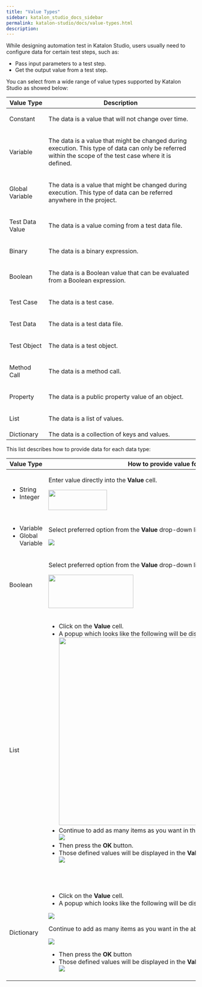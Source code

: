 ```yaml
---
title: "Value Types" 
sidebar: katalon_studio_docs_sidebar
permalink: katalon-studio/docs/value-types.html 
description: 
---
```

While designing automation test in Katalon Studio, users usually need to configure data for certain test steps, such as:

*   Pass input parameters to a test step.
*   Get the output value from a test step.

You can select from a wide range of value types supported by Katalon Studio as showed below:

<table class="wrapped confluenceTable" style="table-layout: fixed;"><thead><tr><th class="confluenceTh" style="">Value Type</th><th class="confluenceTh" style="">Description</th></tr></thead><tbody style=""><tr style=""><td class="confluenceTd" style=""><p style="">Constant</p></td><td class="confluenceTd" style=""><p style="">The data is a value that will not change over time.</p></td></tr><tr style=""><td class="confluenceTd" style=""><p style="">Variable</p></td><td class="confluenceTd" style=""><p style="">The data is a value that might be changed during execution. This type of data can only be referred within the scope of the test case where it is defined.</p></td></tr><tr style=""><td class="confluenceTd" style=""><p style="">Global Variable</p></td><td class="confluenceTd" style=""><p style="">The data is a value that might be changed during execution. This type of data can be referred anywhere in the project.</p></td></tr><tr style=""><td class="confluenceTd" style=""><p style="">Test Data Value</p></td><td class="confluenceTd" style=""><p style="">The data is a value coming from a test data file.</p></td></tr><tr style=""><td class="confluenceTd" style=""><p style="">Binary</p></td><td class="confluenceTd" style=""><p style="">The data is a binary expression.</p></td></tr><tr style=""><td class="confluenceTd" style=""><p style="">Boolean</p></td><td class="confluenceTd" style=""><p style="">The data is a Boolean value that can be evaluated from a Boolean expression.</p></td></tr><tr style=""><td class="confluenceTd" style=""><p style="">Test Case</p></td><td class="confluenceTd" style=""><p style="">The data is a test case.</p></td></tr><tr style=""><td class="confluenceTd" style=""><p style="">Test Data</p></td><td class="confluenceTd" style=""><p style="">The data is a test data file.</p></td></tr><tr style=""><td class="confluenceTd" style=""><p style="">Test Object</p></td><td class="confluenceTd" style=""><p style="">The data is a test object.</p></td></tr><tr style=""><td class="confluenceTd" style=""><p style="">Method Call</p></td><td class="confluenceTd" style=""><p style="">The data is a method call.</p></td></tr><tr style=""><td class="confluenceTd" style=""><p style="">Property</p></td><td class="confluenceTd" style=""><p style="">The data is a public property value of an object.</p></td></tr><tr style=""><td class="confluenceTd" style=""><p style="">List</p></td><td class="confluenceTd" style=""><p style="">The data is a list of values.</p></td></tr><tr style=""><td colspan="1" class="confluenceTd" style="">Dictionary</td><td colspan="1" class="confluenceTd" style="">The data is <span style="">a collection of keys and values.</span></td></tr></tbody></table>

This list describes how to provide data for each data type:

<table class="wrapped relative-table confluenceTable" style="table-layout: fixed;"><thead><tr><th class="confluenceTh" style="">Value Type</th><th class="confluenceTh" style="">How to provide value for the property?</th></tr></thead><tbody style=""><tr style=""><td class="confluenceTd" style=""><ul style=""><li style="">String</li><li style="">Integer</li></ul></td><td class="confluenceTd" style=""><div class="content-wrapper" style=""><p style="">Enter value directly into the <strong style="">Value</strong> cell.</p><p style=""><span class="confluence-embedded-file-wrapper confluence-embedded-manual-size" style=""><img class="confluence-embedded-image confluence-content-image-border" height="54" width="156" src="../../images/katalon-studio/docs/value-types/image2017-2-24 22_1_4.png" data-image-src="/download/attachments/3179240/image2017-2-24%2022%3A1%3A4.png?version=1&amp;modificationDate=1487948464000&amp;api=v2" data-unresolved-comment-count="0" data-linked-resource-id="5113234" data-linked-resource-version="1" data-linked-resource-type="attachment" data-linked-resource-default-alias="image2017-2-24 22:1:4.png" data-base-url="https://docs.katalon.com" data-linked-resource-content-type="image/png" data-linked-resource-container-id="3179240" data-linked-resource-container-version="1" style=""></span></p></div></td></tr><tr style=""><td colspan="1" class="confluenceTd" style=""><ul style=""><li style="">Variable</li><li style="">Global Variable</li></ul></td><td colspan="1" class="confluenceTd" style=""><div class="content-wrapper" style=""><p style="">Select preferred option from the <strong style="">Value</strong> drop-down list.</p><p style=""><span class="confluence-embedded-file-wrapper" style=""><img class="confluence-embedded-image confluence-content-image-border" src="../../images/katalon-studio/docs/value-types/image2017-2-24 22_3_11.png" data-image-src="/download/attachments/3179240/image2017-2-24%2022%3A3%3A11.png?version=1&amp;modificationDate=1487948592000&amp;api=v2" data-unresolved-comment-count="0" data-linked-resource-id="5113235" data-linked-resource-version="1" data-linked-resource-type="attachment" data-linked-resource-default-alias="image2017-2-24 22:3:11.png" data-base-url="https://docs.katalon.com" data-linked-resource-content-type="image/png" data-linked-resource-container-id="3179240" data-linked-resource-container-version="1" style=""></span></p></div></td></tr><tr style=""><td class="confluenceTd" style=""><p style="">Boolean</p></td><td class="confluenceTd" style=""><div class="content-wrapper" style=""><p style="">Select preferred option from the <strong style="">Value</strong> drop-down list.</p><p style=""><span class="confluence-embedded-file-wrapper confluence-embedded-manual-size" style=""><img class="confluence-embedded-image confluence-content-image-border" height="89" width="226" src="../../images/katalon-studio/docs/value-types/image2017-2-24 21_58_55.png" data-image-src="/download/attachments/3179240/image2017-2-24%2021%3A58%3A55.png?version=1&amp;modificationDate=1487948335000&amp;api=v2" data-unresolved-comment-count="0" data-linked-resource-id="5113233" data-linked-resource-version="1" data-linked-resource-type="attachment" data-linked-resource-default-alias="image2017-2-24 21:58:55.png" data-base-url="https://docs.katalon.com" data-linked-resource-content-type="image/png" data-linked-resource-container-id="3179240" data-linked-resource-container-version="1" style=""></span></p></div></td></tr><tr style=""><td class="confluenceTd" style=""><p style="">List</p></td><td class="confluenceTd" style=""><div class="content-wrapper" style=""><ul style=""><li style="">Click on the <strong style="">Value</strong> cell.</li><li style="">A popup which looks like the following will be displayed:<br style=""><span class="confluence-embedded-file-wrapper confluence-embedded-manual-size" style=""><img class="confluence-embedded-image" height="500" width="698" src="../../images/katalon-studio/docs/value-types/Screen Shot 2017-07-13 at 14.37.49.png" data-image-src="/download/attachments/3179240/Screen%20Shot%202017-07-13%20at%2014.37.49.png?version=1&amp;modificationDate=1499931431000&amp;api=v2" data-unresolved-comment-count="0" data-linked-resource-id="5115886" data-linked-resource-version="1" data-linked-resource-type="attachment" data-linked-resource-default-alias="Screen Shot 2017-07-13 at 14.37.49.png" data-base-url="https://docs.katalon.com" data-linked-resource-content-type="image/png" data-linked-resource-container-id="3179240" data-linked-resource-container-version="1" style=""></span></li><li style="">Continue&nbsp;to add as many items as you want in the above popup.<br style=""><span class="confluence-embedded-file-wrapper" style=""><img class="confluence-embedded-image" src="../../images/katalon-studio/docs/value-types/Screen Shot 2017-07-13 at 14.26.51.png" data-image-src="/download/attachments/3179240/Screen%20Shot%202017-07-13%20at%2014.26.51.png?version=1&amp;modificationDate=1499930782000&amp;api=v2" data-unresolved-comment-count="0" data-linked-resource-id="5115879" data-linked-resource-version="1" data-linked-resource-type="attachment" data-linked-resource-default-alias="Screen Shot 2017-07-13 at 14.26.51.png" data-base-url="https://docs.katalon.com" data-linked-resource-content-type="image/png" data-linked-resource-container-id="3179240" data-linked-resource-container-version="1" style=""></span></li><li style="">Then press the <strong style="">OK</strong> button.</li><li style="">Those defined values will be displayed in the <strong style="">Value</strong> cell, as illustrated below:<br style=""><span class="confluence-embedded-file-wrapper" style=""><img class="confluence-embedded-image" src="../../images/katalon-studio/docs/value-types/Screen Shot 2017-07-13 at 14.27.28.png" data-image-src="/download/attachments/3179240/Screen%20Shot%202017-07-13%20at%2014.27.28.png?version=1&amp;modificationDate=1499930813000&amp;api=v2" data-unresolved-comment-count="0" data-linked-resource-id="5115880" data-linked-resource-version="1" data-linked-resource-type="attachment" data-linked-resource-default-alias="Screen Shot 2017-07-13 at 14.27.28.png" data-base-url="https://docs.katalon.com" data-linked-resource-content-type="image/png" data-linked-resource-container-id="3179240" data-linked-resource-container-version="1" style=""></span></li></ul><p style="">&nbsp;</p></div></td></tr><tr style=""><td colspan="1" class="confluenceTd" style="">Dictionary</td><td colspan="1" class="confluenceTd" style=""><div class="content-wrapper" style=""><ul style=""><li style="">Click on the <strong style="">Value</strong> cell.</li><li style="">A popup which looks like the following will be displayed:</li></ul><p style=""><span class="confluence-embedded-file-wrapper" style=""><img class="confluence-embedded-image" src="../../images/katalon-studio/docs/value-types/Screen Shot 2017-07-13 at 14.39.13.png" data-image-src="/download/attachments/3179240/Screen%20Shot%202017-07-13%20at%2014.39.13.png?version=1&amp;modificationDate=1499931515000&amp;api=v2" data-unresolved-comment-count="0" data-linked-resource-id="5115888" data-linked-resource-version="1" data-linked-resource-type="attachment" data-linked-resource-default-alias="Screen Shot 2017-07-13 at 14.39.13.png" data-base-url="https://docs.katalon.com" data-linked-resource-content-type="image/png" data-linked-resource-container-id="3179240" data-linked-resource-container-version="1" style=""></span></p><p style="">Continue to add as many items as you want in the above popup.</p><p style=""><span class="confluence-embedded-file-wrapper" style=""><img class="confluence-embedded-image" src="../../images/katalon-studio/docs/value-types/Screen Shot 2017-07-13 at 14.41.07.png" data-image-src="/download/attachments/3179240/Screen%20Shot%202017-07-13%20at%2014.41.07.png?version=1&amp;modificationDate=1499931632000&amp;api=v2" data-unresolved-comment-count="0" data-linked-resource-id="5115891" data-linked-resource-version="1" data-linked-resource-type="attachment" data-linked-resource-default-alias="Screen Shot 2017-07-13 at 14.41.07.png" data-base-url="https://docs.katalon.com" data-linked-resource-content-type="image/png" data-linked-resource-container-id="3179240" data-linked-resource-container-version="1" style=""></span></p><ul style=""><li style="">Then press the <strong style="">OK</strong> button</li><li style="">Those defined values will be displayed in the <strong style="">Value</strong> cell, as illustrated below.<br style=""><span class="confluence-embedded-file-wrapper" style=""><img class="confluence-embedded-image" src="../../images/katalon-studio/docs/value-types/Screen Shot 2017-07-13 at 14.31.40.png" data-image-src="/download/attachments/3179240/Screen%20Shot%202017-07-13%20at%2014.31.40.png?version=1&amp;modificationDate=1499931060000&amp;api=v2" data-unresolved-comment-count="0" data-linked-resource-id="5115883" data-linked-resource-version="1" data-linked-resource-type="attachment" data-linked-resource-default-alias="Screen Shot 2017-07-13 at 14.31.40.png" data-base-url="https://docs.katalon.com" data-linked-resource-content-type="image/png" data-linked-resource-container-id="3179240" data-linked-resource-container-version="1" style=""></span></li></ul></div></td></tr></tbody></table>